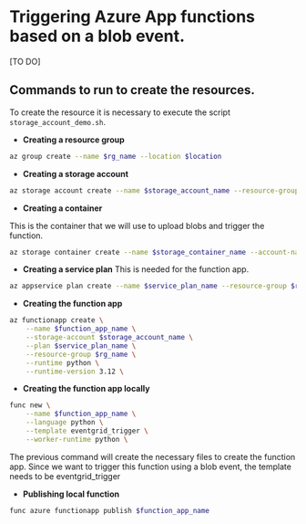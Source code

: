 # Triggering Azure App functions based on a blob event. 

[TO DO]
## Commands to run to create the resources.

To create the resource it is necessary to execute the script `storage_account_demo.sh`.

* **Creating a resource group** 

```bash
az group create --name $rg_name --location $location
```

* **Creating a storage account** 

```bash
az storage account create --name $storage_account_name --resource-group $rg_name --location $location --sku Standard_LRS
```

* **Creating a container**

This is the container that we will use to upload blobs and trigger the function.

```bash
az storage container create --name $storage_container_name --account-name $storage_account_name
```

* **Creating a service plan** This is needed for the function app.

```bash
az appservice plan create --name $service_plan_name --resource-group $rg_name --sku S1 --is-linux
```
* **Creating the function app** 

```bash
az functionapp create \
    --name $function_app_name \
    --storage-account $storage_account_name \
    --plan $service_plan_name \
    --resource-group $rg_name \
    --runtime python \
    --runtime-version 3.12 \
```

* **Creating the function app locally**
```bash
func new \
    --name $function_app_name \
    --language python \
    --template eventgrid_trigger \
    --worker-runtime python \
```
The previous command will create the necessary files to create the function app. Since we want to trigger this function using a blob event, the template needs to be eventgrid_trigger

* **Publishing local function**

```bash
func azure functionapp publish $function_app_name
```
